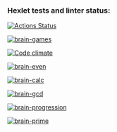 ### Hexlet tests and linter status:
[![Actions Status](https://github.com/SeleznevaMarina/python-project-lvl1/workflows/hexlet-check/badge.svg)](https://github.com/SeleznevaMarina/python-project-lvl1/actions)

[![brain-games](https://github.com/SeleznevaMarina/python-project-lvl1/workflows/brain-games/badge.svg?event=push)](https://github.com/SeleznevaMarina/python-project-lvl1/actions/workflows/brain-games.yml)

[![Code climate](https://github.com/SeleznevaMarina/python-project-lvl1/tree/a6aba3ddcee9b4afc533979dd58eddbc554e6fd8/dist/badge.svg)](https://github.com/SeleznevaMarina/python-project-lvl1/actions)

[![brain-even](https://asciinema.org/a/RijUWO0MQ4vqkysGtY5JCkyMG.svg)](https://asciinema.org/a/RijUWO0MQ4vqkysGtY5JCkyMG?autoplay=1)

[![brain-calc](https://asciinema.org/a/bISaiwBNgFP9xZjPoysQfPh7P.svg)](https://asciinema.org/a/bISaiwBNgFP9xZjPoysQfPh7P?autoplay=1)

[![brain-gcd](https://asciinema.org/a/F5STz88u5mKkC5HNOXTFuO7gY.svg)](https://asciinema.org/a/F5STz88u5mKkC5HNOXTFuO7gY?autoplay=1)

[![brain-progression](https://asciinema.org/a/mRdMRCUcp62LHy7wEH9bT6iAn.svg)](https://asciinema.org/a/mRdMRCUcp62LHy7wEH9bT6iAn?autoplay=1)

[![brain-prime](https://asciinema.org/a/BZuWEp8ihZg4aWKggsFGi6TJK.svg)](https://asciinema.org/a/BZuWEp8ihZg4aWKggsFGi6TJK?autoplay=1)

